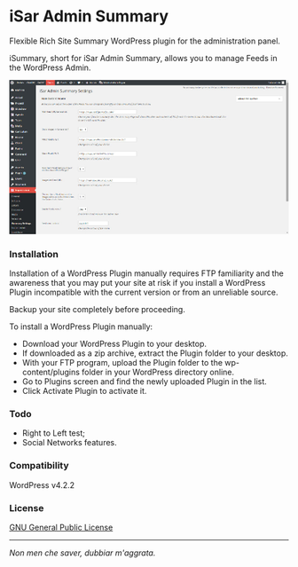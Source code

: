iSar Admin Summary
==================

Flexible Rich Site Summary WordPress plugin for the administration panel.

iSummary, short for iSar Admin Summary, allows you to manage Feeds in the WordPress Admin.

![alt text](https://github.com/i5ar/isar-admin-summary/blob/master/images/screen.jpg)

### Installation

Installation of a WordPress Plugin manually requires FTP familiarity and the awareness that you may put your site at risk if you install a WordPress Plugin incompatible with the current version or from an unreliable source.

Backup your site completely before proceeding.

To install a WordPress Plugin manually:

- Download your WordPress Plugin to your desktop.
- If downloaded as a zip archive, extract the Plugin folder to your desktop.
- With your FTP program, upload the Plugin folder to the wp-content/plugins folder in your WordPress directory online.
- Go to Plugins screen and find the newly uploaded Plugin in the list.
- Click Activate Plugin to activate it.

### Todo

- Right to Left test;
- Social Networks features.

### Compatibility

WordPress v4.2.2

### License

[GNU General Public License]

___

*Non men che saver, dubbiar m'aggrata.*

[GitHub]:https://github.com/i5ar/isar-admin-summary
[GNU General Public License]:https://wordpress.org/about/license/
